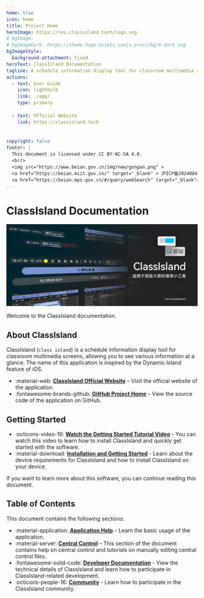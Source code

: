 ```yaml
---
home: true
icon: home
title: Project Home
heroImage: https://res.classisland.tech/logo.svg
# bgImage: 
# bgImageDark: https://theme-hope-assets.vuejs.press/bg/6-dark.svg
bgImageStyle:
  background-attachment: fixed
heroText: ClassIsland Documentation
tagline: A schedule information display tool for classroom multimedia screens
actions:
  - text: User Guide
    icon: lightbulb
    link: ./app/
    type: primary

  - text: Official Website
    link: https://classisland.tech


copyright: false
footer: |
  This document is licensed under CC BY-NC-SA 4.0.
  <br/>
  <img src="https://www.beian.gov.cn/img/new/gongan.png" >
  <a href="https://beian.miit.gov.cn/" target="_blank" > 沪ICP备2024084943号</a></br>
  <a href="https://beian.mps.gov.cn/#/query/webSearch" target="_blank"> 沪公网安备31012002006157号 </a>
---
```

# ClassIsland Documentation

![1724205131251](image/index/1724205131251.png)

Welcome to the ClassIsland documentation.

## About ClassIsland

ClassIsland (`class island`) is a schedule information display tool for classroom multimedia screens, allowing you to see various information at a glance. The name of this application is inspired by the Dynamic Island feature of iOS.

<div class="grid cards" markdown>

- :material-web: __[ClassIsland Official Website]__ – Visit the official website of the application.
- :fontawesome-brands-github: __[GitHub Project Home]__ – View the source code of the application on GitHub.

</div>

  [ClassIsland Official Website]: https://classisland.tech
  [GitHub Project Home]: https://classisland.tech

## Getting Started

<div class="grid cards" markdown>

- :octicons-video-16: __[Watch the Getting Started Tutorial Video]__ - You can watch this video to learn how to install ClassIsland and quickly get started with the software.
- :material-download: __[Installation and Getting Started]__ - Learn about the device requirements for ClassIsland and how to install ClassIsland on your device.

</div>

  [Watch the Getting Started Tutorial Video]: https://www.bilibili.com/video/BV1fA4m1A7uZ/
  [Installation and Getting Started]: ./app/setup.md

If you want to learn more about this software, you can continue reading this document.

## Table of Contents

This document contains the following sections:

<div class="grid cards" markdown>

- :material-application: __[Application Help]__ – Learn the basic usage of the application.
- :material-server: __[Central Control]__ – This section of the document contains help on central control and tutorials on manually editing central control files.
- :fontawesome-solid-code: __[Developer Documentation]__ - View the technical details of ClassIsland and learn how to participate in ClassIsland-related development.
- :octicons-people-16: __[Community]__ - Learn how to participate in the ClassIsland community.

</div>

  [Application Help]: ./app/
  [Central Control]: ./management/
  [Developer Documentation]: ./dev/
  [Community]: ./community/